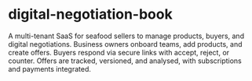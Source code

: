 # digital-negotiation-book
A multi-tenant SaaS for seafood sellers to manage products, buyers, and digital negotiations. Business owners onboard teams, add products, and create offers. Buyers respond via secure links with accept, reject, or counter. Offers are tracked, versioned, and analysed, with subscriptions and payments integrated.
